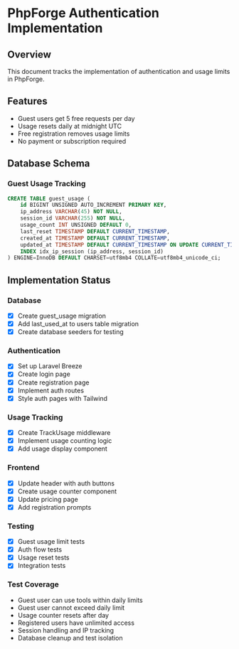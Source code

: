 # PhpForge Authentication Implementation

## Overview
This document tracks the implementation of authentication and usage limits in PhpForge.

## Features
- Guest users get 5 free requests per day
- Usage resets daily at midnight UTC
- Free registration removes usage limits
- No payment or subscription required

## Database Schema

### Guest Usage Tracking
```sql
CREATE TABLE guest_usage (
    id BIGINT UNSIGNED AUTO_INCREMENT PRIMARY KEY,
    ip_address VARCHAR(45) NOT NULL,
    session_id VARCHAR(255) NOT NULL,
    usage_count INT UNSIGNED DEFAULT 0,
    last_reset TIMESTAMP DEFAULT CURRENT_TIMESTAMP,
    created_at TIMESTAMP DEFAULT CURRENT_TIMESTAMP,
    updated_at TIMESTAMP DEFAULT CURRENT_TIMESTAMP ON UPDATE CURRENT_TIMESTAMP,
    INDEX idx_ip_session (ip_address, session_id)
) ENGINE=InnoDB DEFAULT CHARSET=utf8mb4 COLLATE=utf8mb4_unicode_ci;
```

## Implementation Status

### Database
- [x] Create guest_usage migration
- [x] Add last_used_at to users table migration
- [x] Create database seeders for testing

### Authentication
- [x] Set up Laravel Breeze
- [x] Create login page
- [x] Create registration page
- [x] Implement auth routes
- [x] Style auth pages with Tailwind

### Usage Tracking
- [x] Create TrackUsage middleware
- [x] Implement usage counting logic
- [x] Add usage display component

### Frontend
- [x] Update header with auth buttons
- [x] Create usage counter component
- [x] Update pricing page
- [x] Add registration prompts

### Testing
- [x] Guest usage limit tests
- [x] Auth flow tests
- [x] Usage reset tests
- [x] Integration tests

### Test Coverage
- Guest user can use tools within daily limits
- Guest user cannot exceed daily limit
- Usage counter resets after day
- Registered users have unlimited access
- Session handling and IP tracking
- Database cleanup and test isolation
